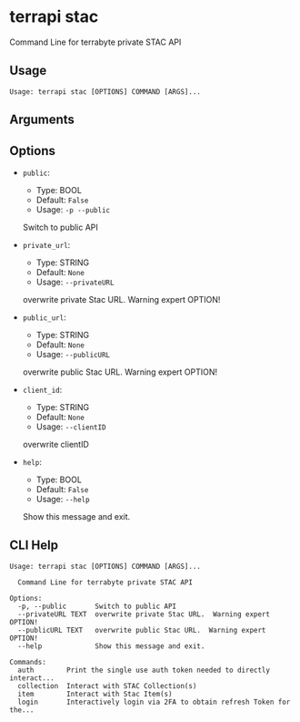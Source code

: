 
# terrapi stac

Command Line for terrabyte private STAC API

## Usage

```
Usage: terrapi stac [OPTIONS] COMMAND [ARGS]...
```

## Arguments


## Options

* `public`:
    * Type: BOOL
    * Default: `False`
    * Usage: `-p
--public`

    Switch to public API



* `private_url`:
    * Type: STRING
    * Default: `None`
    * Usage: `--privateURL`

    overwrite private Stac URL.  Warning expert OPTION! 



* `public_url`:
    * Type: STRING
    * Default: `None`
    * Usage: `--publicURL`

    overwrite public Stac URL.  Warning expert OPTION! 



* `client_id`:
    * Type: STRING
    * Default: `None`
    * Usage: `--clientID`

    overwrite clientID



* `help`:
    * Type: BOOL
    * Default: `False`
    * Usage: `--help`

    Show this message and exit.



## CLI Help

```
Usage: terrapi stac [OPTIONS] COMMAND [ARGS]...

  Command Line for terrabyte private STAC API

Options:
  -p, --public       Switch to public API
  --privateURL TEXT  overwrite private Stac URL.  Warning expert OPTION!
  --publicURL TEXT   overwrite public Stac URL.  Warning expert OPTION!
  --help             Show this message and exit.

Commands:
  auth        Print the single use auth token needed to directly interact...
  collection  Interact with STAC Collection(s)
  item        Interact with Stac Item(s)
  login       Interactively login via 2FA to obtain refresh Token for the...
```

